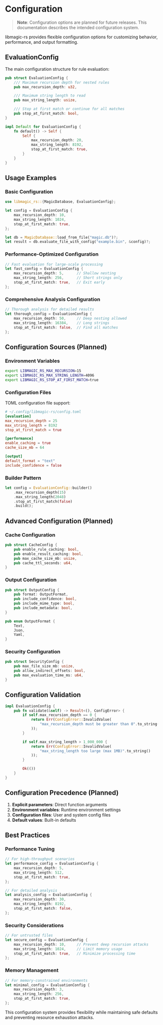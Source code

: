 # Configuration

> **Note**: Configuration options are planned for future releases. This documentation describes the intended configuration system.

libmagic-rs provides flexible configuration options for customizing behavior, performance, and output formatting.

## EvaluationConfig

The main configuration structure for rule evaluation:

```rust
pub struct EvaluationConfig {
    /// Maximum recursion depth for nested rules
    pub max_recursion_depth: u32,

    /// Maximum string length to read
    pub max_string_length: usize,

    /// Stop at first match or continue for all matches
    pub stop_at_first_match: bool,
}

impl Default for EvaluationConfig {
    fn default() -> Self {
        Self {
            max_recursion_depth: 20,
            max_string_length: 8192,
            stop_at_first_match: true,
        }
    }
}
```

## Usage Examples

### Basic Configuration

```rust
use libmagic_rs::{MagicDatabase, EvaluationConfig};

let config = EvaluationConfig {
    max_recursion_depth: 10,
    max_string_length: 1024,
    stop_at_first_match: true,
};

let db = MagicDatabase::load_from_file("magic.db")?;
let result = db.evaluate_file_with_config("example.bin", &config)?;
```

### Performance-Optimized Configuration

```rust
// Fast evaluation for large-scale processing
let fast_config = EvaluationConfig {
    max_recursion_depth: 5,      // Shallow nesting
    max_string_length: 256,      // Short strings only
    stop_at_first_match: true,   // Exit early
};
```

### Comprehensive Analysis Configuration

```rust
// Thorough analysis for detailed results
let thorough_config = EvaluationConfig {
    max_recursion_depth: 50,     // Deep nesting allowed
    max_string_length: 16384,    // Long strings
    stop_at_first_match: false,  // Find all matches
};
```

## Configuration Sources (Planned)

### Environment Variables

```bash
export LIBMAGIC_RS_MAX_RECURSION=15
export LIBMAGIC_RS_MAX_STRING_LENGTH=4096
export LIBMAGIC_RS_STOP_AT_FIRST_MATCH=true
```

### Configuration Files

TOML configuration file support:

```toml
# ~/.config/libmagic-rs/config.toml
[evaluation]
max_recursion_depth = 25
max_string_length = 8192
stop_at_first_match = true

[performance]
enable_caching = true
cache_size_mb = 64

[output]
default_format = "text"
include_confidence = false
```

### Builder Pattern

```rust
let config = EvaluationConfig::builder()
    .max_recursion_depth(15)
    .max_string_length(2048)
    .stop_at_first_match(false)
    .build();
```

## Advanced Configuration (Planned)

### Cache Configuration

```rust
pub struct CacheConfig {
    pub enable_rule_caching: bool,
    pub enable_result_caching: bool,
    pub max_cache_size_mb: usize,
    pub cache_ttl_seconds: u64,
}
```

### Output Configuration

```rust
pub struct OutputConfig {
    pub format: OutputFormat,
    pub include_confidence: bool,
    pub include_mime_type: bool,
    pub include_metadata: bool,
}

pub enum OutputFormat {
    Text,
    Json,
    Yaml,
}
```

### Security Configuration

```rust
pub struct SecurityConfig {
    pub max_file_size_mb: usize,
    pub allow_indirect_offsets: bool,
    pub max_evaluation_time_ms: u64,
}
```

## Configuration Validation

```rust
impl EvaluationConfig {
    pub fn validate(&self) -> Result<(), ConfigError> {
        if self.max_recursion_depth == 0 {
            return Err(ConfigError::InvalidValue(
                "max_recursion_depth must be greater than 0".to_string()
            ));
        }

        if self.max_string_length > 1_000_000 {
            return Err(ConfigError::InvalidValue(
                "max_string_length too large (max 1MB)".to_string()
            ));
        }

        Ok(())
    }
}
```

## Configuration Precedence (Planned)

1. **Explicit parameters**: Direct function arguments
2. **Environment variables**: Runtime environment settings
3. **Configuration files**: User and system config files
4. **Default values**: Built-in defaults

## Best Practices

### Performance Tuning

```rust
// For high-throughput scenarios
let performance_config = EvaluationConfig {
    max_recursion_depth: 5,
    max_string_length: 512,
    stop_at_first_match: true,
};

// For detailed analysis
let analysis_config = EvaluationConfig {
    max_recursion_depth: 30,
    max_string_length: 8192,
    stop_at_first_match: false,
};
```

### Security Considerations

```rust
// For untrusted files
let secure_config = EvaluationConfig {
    max_recursion_depth: 10,     // Prevent deep recursion attacks
    max_string_length: 1024,     // Limit memory usage
    stop_at_first_match: true,   // Minimize processing time
};
```

### Memory Management

```rust
// For memory-constrained environments
let minimal_config = EvaluationConfig {
    max_recursion_depth: 3,
    max_string_length: 256,
    stop_at_first_match: true,
};
```

This configuration system provides flexibility while maintaining safe defaults and preventing resource exhaustion attacks.
